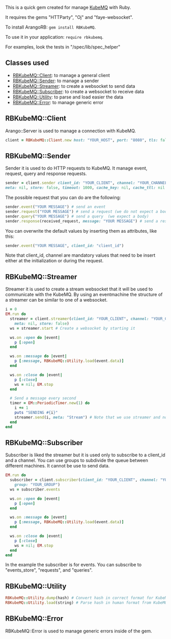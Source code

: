 This is a quick gem created for manage [KubeMQ](https://kubemq.io/) with Ruby.

It requires the gems "HTTParty", "Oj" and "faye-websocket".

To install ArangoRB: `gem install RBKubeMQ`.

To use it in your application: `require rbkubemq`.

For examples, look the tests in "/spec/lib/spec_helper"

## Classes used

* [RBKubeMQ::Client](#RKMQCLient): to manage a general client
* [RBKubeMQ::Sender](#RKMQSender): to manage a sender
* [RBKubeMQ::Streamer](#RKMQStreamer): to create a websocket to send data
* [RBKubeMQ::Subscriber](#RKMQsubscriber): to create a websocket to receive data
* [RBKubeMQ::Utility](#RKMQutility): to parse and load easier the data
* [RBKubeMQ::Error](#RKMQerror): to manage generic error

<a name="RKMQCLient"></a>
## RBKubeMQ::Client

Arango::Server is used to manage a connection with KubeMQ.

``` ruby
client = RBKubeMQ::Client.new host: "YOUR_HOST", port: "8080", tls: false # tls is true then it will make your requests with https and wss instead of http or ws
```

<a name="RKMQSender"></a>
## RBKubeMQ::Sender

Sender it is used to do HTTP requests to KubeMQ. It manage event, request, query and response requests.

``` ruby
sender = client.sender client_id: "YOUR_CLIENT", channel: "YOUR_CHANNEL",
meta: nil, store: false, timeout: 1000, cache_key: nil, cache_ttl: nil
```

The possible request that you can do are the following:

``` ruby
sender.event("YOUR MESSAGE") # send an event
sender.request("YOUR MESSAGE") # send a request (we do not expect a body)
sender.query("YOUR MESSAGE") # send a query  (we expect a body)
sender.response(received_request, message: "YOUR MESSAGE") # send a response to a request (the received request is the one received with a subscriber)
```

You can overwrite the default values by inserting them as attributes, like this:

``` ruby
sender.event("YOUR MESSAGE", client_id: "client_id")
```

Note that client_id, channel are mandatory values that need to be insert either at the initialization or during the request.

<a name="RKMQStreamer"></a>
## RBKubeMQ::Streamer

Streamer it is used to create a stream websocket that it will be used to communicate with the KubeMQ. By using an eventmachine the structure of a streamer can be similar to one of a websocket.

```ruby
i = 0
EM.run do
  streamer = client.streamer(client_id: "YOUR_CLIENT", channel: "YOUR_CHANNEL",
    meta: nil, store: false)
  ws = streamer.start # Create a websocket by starting it

  ws.on :open do |event|
    p [:open]
  end

  ws.on :message do |event|
    p [:message, RBKubeMQ::Utility.load(event.data)]
  end

  ws.on :close do |event|
    p [:close]
    ws = nil; EM.stop
  end

  # Send a message every second
  timer = EM::PeriodicTimer.new(1) do
    i += 1
    puts "SENDING #{i}"
    streamer.send(i, meta: "Stream") # Note that we use streamer and not ws to send the stream
  end
end
```

<a name="RKMQSubscriber"></a>
## RBKubeMQ::Subscriber

Subscriber is liked the streamer but it is used only to subscribe to a client_id and a channel. You can use groups to subdivide the queue between different machines.
It cannot be use to send data.

```ruby
EM.run do
  subscriber = client.subscriber(client_id: "YOUR_CLIENT", channel: "YOUR_CHANNEL",
    group: "YOUR_GROUP")
  ws = subscriber.events

  ws.on :open do |event|
    p [:open]
  end

  ws.on :message do |event|
    p [:message, RBKubeMQ::Utility.load(event.data)]
  end

  ws.on :close do |event|
    p [:close]
    ws = nil; EM.stop
  end
end
```

In the example the subscriber is for events.
You can subscribe to "events_store", "requests", and "queries".

<a name="RKMQUtility"></a>
## RBKubeMQ::Utility

```ruby
RBKubeMQ::Utility.dump(hash) # Convert hash in correct format for KubeMQ
RBKubeMQ::Utility.load(string) # Parse hash in human format from KubeMQ
```

<a name="RKMQerror"></a>
## RBKubeMQ::Error

RBKubeMQ::Error is used to manage generic errors inside of the gem.
